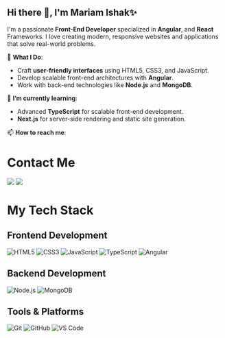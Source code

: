 ## Hi there 👋, I'm Mariam Ishak✨

I'm a passionate **Front-End Developer** specialized in  **Angular**, and **React** Frameworks.
I love creating modern, responsive websites and applications that solve real-world problems.

🌟 **What I Do**:
- Craft **user-friendly interfaces** using HTML5, CSS3, and JavaScript.
- Develop scalable front-end architectures with **Angular**.
- Work with back-end technologies like **Node.js** and **MongoDB**.

🌱 **I’m currently learning**:
 - Advanced **TypeScript** for scalable front-end development.
 - **Next.js** for server-side rendering and static site generation.

 📫 **How to reach me**: 
# Contact Me
[![](https://img.shields.io/badge/LinkedIn-0A66C2?style=for-the-badge&logo=linkedin&logoColor=white)](https://www.linkedin.com/in/mariam-ishak-148004252)
[![](https://img.shields.io/badge/Email-D14836?style=for-the-badge&logo=gmail&logoColor=white)](mailto:mariamishakgebril@gmail.com)

# My Tech Stack

## Frontend Development
![HTML5](https://img.shields.io/badge/HTML5-E34F26?style=for-the-badge&logo=html5&logoColor=white)
![CSS3](https://img.shields.io/badge/CSS3-1572B6?style=for-the-badge&logo=css3&logoColor=white)
![JavaScript](https://img.shields.io/badge/JavaScript-F7DF1E?style=for-the-badge&logo=javascript&logoColor=black)
![TypeScript](https://img.shields.io/badge/TypeScript-3178C6?style=for-the-badge&logo=typescript&logoColor=white)
![Angular](https://img.shields.io/badge/Angular-DD0031?style=for-the-badge&logo=angular&logoColor=white)

## Backend Development
![Node.js](https://img.shields.io/badge/Node.js-339933?style=for-the-badge&logo=node.js&logoColor=white)
![MongoDB](https://img.shields.io/badge/MongoDB-47A248?style=for-the-badge&logo=mongodb&logoColor=white)

## Tools & Platforms
![Git](https://img.shields.io/badge/Git-F05032?style=for-the-badge&logo=git&logoColor=white)
![GitHub](https://img.shields.io/badge/GitHub-181717?style=for-the-badge&logo=github&logoColor=white)
![VS Code](https://img.shields.io/badge/VS%20Code-007ACC?style=for-the-badge&logo=visual-studio-code&logoColor=white)
